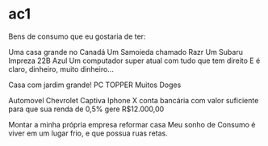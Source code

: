 # ac1
Bens de consumo que eu gostaria de ter:

Uma casa grande no Canadá
Um Samoieda chamado Razr
Um Subaru Impreza 22B Azul
Um computador super atual com tudo que tem direito
E é claro, dinheiro, muito dinheiro...

Casa com jardim grande!
PC TOPPER
Muitos Doges

Automovel Chevrolet Captiva
Iphone X
conta bancária com valor suficiente para que sua renda de 0,5% gere R$12.000,00

Montar a minha própria empresa
reformar casa
Meu sonho de Consumo é viver em um lugar frio, e que possua ruas retas.

